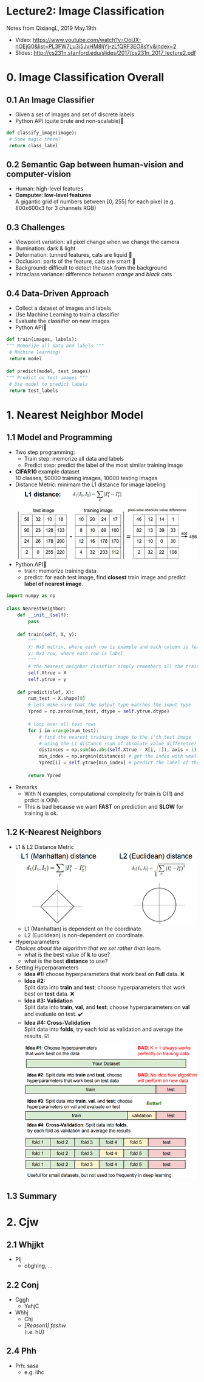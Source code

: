 # Lecture2: Image Classification

Notes from QixiangL, 2019 May.19th
* Video: https://www.youtube.com/watch?v=OoUX-nOEjG0&list=PL3FW7Lu3i5JvHM8ljYj-zLfQRF3EO8sYv&index=2
* Slides: http://cs231n.stanford.edu/slides/2017/cs231n_2017_lecture2.pdf

# 0. Image Classification Overall
## 0.1 An Image Classifier
   * Given a set of images and set of discrete labels
   * Python API (quite brute and non-scalable):snake:
   ```python
   def classify_image(image):
   	# Some magic there?
	return class_label
   ```
## 0.2 Semantic Gap between human-vision and computer-vision
   * Human: high-level features
   * **Computer: low-level features** <br />
   	A gigantic grid of numbers between [0, 255] for each pixel (e.g. 800x600x3 for 3 channels RGB)
## 0.3 Challenges
   * Viewpoint variation: all pixel change when we change the camera
   * Illumination: dark & light
   * Deformation: tunned features, cats are liquid :ocean:
   * Occlusion: parts of the feature, cats are smart :100:
   * Background: difficult to detect the task from the background
   * Intraclass variance: difference between *orange* and *black* cats
## 0.4 Data-Driven Approach
   * Collect a dataset of images and labels
   * Use Machine Learning to train a classifier
   * Evaluate the classifier on new images
   * Python API:snake:
   ```python
   def train(images, labels):
   """ Memorize all data and labels """
   	# Machine learning!
	return model
	
   def predict(model, test_images)
   """ Predict on test images """
   	# Use model to predict labels
	return test_labels
   ```

# 1. Nearest Neighbor Model
## 1.1 Model and Programming
*  Two step programming:
   - Train step: memorize all data and labels
   - Predict step: predict the label of the most similar training image
*  **CIFAR10** example dataset <br />
	10 classes, 50000 training images, 10000 testing images
* Distance Metric: minimam the L1 distance for image labeling
![L1_distance](https://github.com/QixiangL/CS231/blob/master/QixiangL-s%20learning/lec2_images/L1_distance.png)
* Python API:snake:
   - train: memorize training data.
   - predict: for each test image, find **closest** train image and predict **label of nearest image**. 
```python
import numpy as np

class NearestNeighbor:
	def __init__(self):
		pass
	
	def train(self, X, y):
		""" 
		X: NxD matrix, where each row is example and each column is feature
		y: Nx1 row, where each row is label
		"""
		# the nearest neighbor classfier simply remembers all the training data
		self.Xtrue = X
		self.ytrue = y
	
	def predict(slef, X):
		num_test = X.shape[0]
		# lets make sure that the output type matches the input type
		Ypred = np.zeros(num_test, dtype = self.ytrue.dtype)
		
		# loop over all test rows
		for i in xrange(num_test):
			# find the nearest training image to the i'th test image
			# using the L1 distance (sum of absolute value difference)
			distances = np.sum(no.abs(self.Xtrue - X[i, :]), axis = 1)
			min_index = np.argmin(distances) # get the index with smallest distance
			Ypred[i] = self.ytrue[min_index] # predict the label of the nearest example
		
		return Ypred
```
* Remarks
   - With N examples, computational complexity for train is O(1) and prdict is O(N).
   - This is bad because we want **FAST** on prediction and **SLOW** for training is ok.
   
## 1.2 K-Nearest Neighbors
* L1 & L2 Distance Metric
![distance metric](https://github.com/QixiangL/CS231/blob/master/QixiangL-s%20learning/lec2_images/L1_L2.png)
   - L1 (Manhattan) is dependent on the coordinate
   - L2 (Euclidean) is non-dependent on coordinate.
* Hyperparameters <br />
	*Choices about the algorithm that we set rather than learn.*
   - what is the best value of **k** to use?
   - what is the best **distance** to use?
* Setting Hyperparameters
   - **Idea #1:** 
   	choose hyperparameters that work best on **Full** data. :x:
   - **Idea #2:** <br />
   	Split data into **train** and **test**; choose hyperparameters that work best on **test** data. :x:
   - **Idea #3: Validation** <br />
   	Split data into **train**, **val**, and **test**; choose hyperparameters on **val** and evaluate on test. :heavy_check_mark:
   - **Idea #4: Cross-Validation** <br />
   	Split data into **folds**, try each fold as validation and average the results. :ballot_box_with_check:
   ![hyperparamters](https://github.com/QixiangL/CS231/blob/master/QixiangL-s%20learning/lec2_images/hyperparamters.png)

## 1.3 Summary


# 2. Cjw
## 2.1 Whjjkt
   * Plj
	   - obghing, ...
## 2.2 Conj
   * Cggh
	   - YehjC
   * Whhj
	   - Chj
	   - *[Reason1] fashw* <br />
	   	(i.e. hU)
## 2.4 Phh
   * Prh: sasa
   	   - e.g. lihc

 
